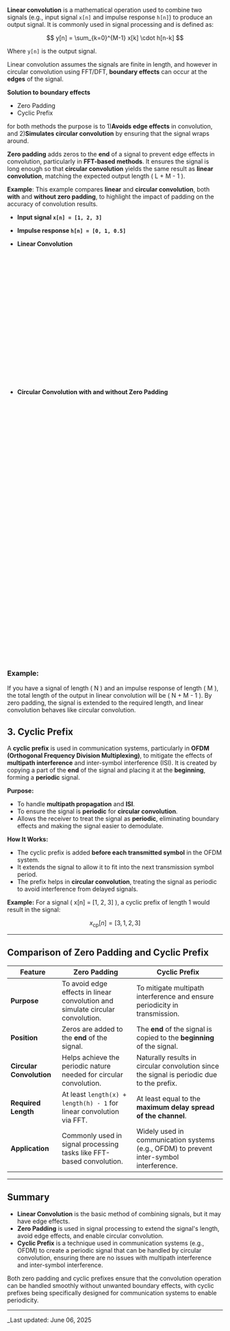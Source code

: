 **Linear convolution** is a mathematical operation used to combine two signals (e.g., input signal `x[n]` and impulse response `h[n]`) to produce an output signal. It is commonly used in signal processing and is defined as:

$$
y[n] = \sum_{k=0}^{M-1} x[k] \cdot h[n-k]
$$

Where `y[n]` is the output signal.

Linear convolution assumes the signals are finite in length, and however in circular convolution using FFT/DFT, **boundary effects** can occur at the **edges** of the signal.

**Solution to boundary effects**

- Zero Padding
- Cyclic Prefix

for both methods the purpose is to 1)**Avoids edge effects** in convolution, and 2)**Simulates circular convolution** by ensuring that the signal wraps around.

**Zero padding** adds zeros to the **end** of a signal to prevent edge effects in convolution, particularly in **FFT-based methods**. It ensures the signal is long enough so that **circular convolution** yields the same result as **linear convolution**, matching the expected output length \( L + M - 1 \).

**Example**: This example compares **linear** and **circular convolution**, both **with** and **without zero padding**, to highlight the impact of padding on the accuracy of convolution results.


- **Input signal `x[n] = [1, 2, 3]`**
- **Impulse response `h[n] = [0, 1, 0.5]`**

- **Linear Convolution**

<div style="display: flex; justify-content: space-around;">
  <div id="stem-x" style="width: 300px; height: 300px;"></div>
  <div id="stem-h" style="width: 300px; height: 300px;"></div>
  <div id="stem-y" style="width: 300px; height: 300px;"></div>
</div>

<script src="https://cdn.plot.ly/plotly-latest.min.js"></script>
<script>
function makeStem(id, signal, title) {
  const x = [...Array(signal.length).keys()];
  const stems = x.map((xi, i) => ({
    x: [xi, xi],
    y: [0, signal[i]],
    type: 'scatter',
    mode: 'lines',
    line: { color: 'steelblue', width: 2 },
    showlegend: false
  }));
  const markers = {
    x: x,
    y: signal,
    type: 'scatter',
    mode: 'markers',
    marker: { color: 'red', size: 8 },
    showlegend: false
  };
  Plotly.newPlot(id, [...stems, markers], {
    title,
    xaxis: { title: 'n', zeroline: false },
    yaxis: { title: 'Amplitude', zeroline: true },
    margin: { t: 40 }
  });
}

(function() {
  const x = [1, 2, 3];
  const h = [0, 1, 0.5];
  const yLen = x.length + h.length - 1;
  const y = Array(yLen).fill(0);

  for (let i = 0; i < x.length; i++) {
    for (let j = 0; j < h.length; j++) {
      y[i + j] += x[i] * h[j];
    }
  }

  makeStem('stem-x', x, 'Input x[n]');
  makeStem('stem-h', h, 'Impulse Response h[n]');
  makeStem('stem-y', y, 'Output y[n] = x[n] * h[n]');
})();
</script>

- **Circular Convolution with and without Zero Padding**

<div style="display: flex; justify-content: space-around;">
  <div id="circ-x" style="width: 300px; height: 300px;"></div>
  <div id="circ-h" style="width: 300px; height: 300px;"></div>
  <div id="circ-y" style="width: 300px; height: 300px;"></div>
</div>

<script src="https://cdn.plot.ly/plotly-latest.min.js"></script>

<script>
function makeStem(id, signal, title) {
  const x = [...Array(signal.length).keys()];
  const stems = x.map((xi, i) => ({
    x: [xi, xi],
    y: [0, signal[i]],
    type: 'scatter',
    mode: 'lines',
    line: { color: 'steelblue', width: 2 },
    showlegend: false
  }));
  const markers = {
    x: x,
    y: signal,
    type: 'scatter',
    mode: 'markers',
    marker: { color: 'red', size: 8 },
    showlegend: false
  };
  Plotly.newPlot(id, [...stems, markers], {
    title: title.replace('\n', '<br>'),  // Use <br> for line break in the title
    xaxis: { title: 'n', zeroline: false },
    yaxis: { title: 'Amplitude', zeroline: true },
    margin: { t: 40 }
  });
}

(function() {
  const x = [1, 2, 3];  // Input signal
  const h = [0, 1, 0.5];  // Impulse response
  
  // Zero padding to make the length 5 (as 3 + 3 - 1 = 5 for linear convolution)
  const xPadded = [...x, ...Array(2).fill(0)];  // Zero pad x[n] with 2 zeros
  const hPadded = [...h, ...Array(2).fill(0)];  // Zero pad h[n] with 2 zeros
  
  // Circular Convolution calculation
  const y = Array(5).fill(0);  // Length of result is 5
  for (let n = 0; n < 5; n++) {
    for (let k = 0; k < 5; k++) {
      y[n] += xPadded[k] * hPadded[(n - k + 5) % 5];  // Wrap around using modulo
    }
  }

  makeStem('circ-x', xPadded, 'Zero Padded\nInput x[n]');
  makeStem('circ-h', hPadded, 'Zero Padded<br>Impulse Response h[n]');
  makeStem('circ-y', y, 'Circular Convolution <br>Output y[n]');
})();
</script>



<div style="display: flex; justify-content: space-around;">
  <div id="x-signal" style="width: 300px; height: 300px;"></div>
  <div id="h-signal" style="width: 300px; height: 300px;"></div>
  <div id="y-signal" style="width: 300px; height: 300px;"></div>
</div>

<script src="https://cdn.plot.ly/plotly-latest.min.js"></script>
<script>
function makeStem(id, signal, title, highlight = []) {
  const x = [...Array(signal.length).keys()];
  const stems = x.map((xi, i) => ({
    x: [xi, xi],
    y: [0, signal[i]],
    type: 'scatter',
    mode: 'lines',
    line: {
      color: highlight.includes(i) ? 'orange' : 'steelblue',
      width: 2
    },
    showlegend: false
  }));
  const markers = {
    x: x,
    y: signal,
    type: 'scatter',
    mode: 'markers',
    marker: {
      color: x.map(i => highlight.includes(i) ? 'orange' : 'red'),
      size: 8
    },
    showlegend: false
  };
  Plotly.newPlot(id, [...stems, markers], {
    title: title,
    xaxis: { title: 'n', zeroline: false },
    yaxis: { title: 'Amplitude', zeroline: true },
    margin: { t: 40 }
  });
}

(function() {
  const x = [1, 2, 3];                // Input signal
  const h = [0.5, 1];                 // Impulse response
  const yLen = x.length + h.length - 1;
  const y = Array(yLen).fill(0);

  // Linear Convolution
  for (let n = 0; n < yLen; n++) {
    for (let k = 0; k < h.length; k++) {
      if (n - k >= 0 && n - k < x.length) {
        y[n] += x[n - k] * h[k];
      }
    }
  }

  const boundary = [0, 1, yLen - 2, yLen - 1]; // Highlight start and end as boundary

  makeStem("x-signal", x, "Input Signal x[n]");
  makeStem("h-signal", h, "Impulse Response<br> h[n]");
  makeStem("y-signal", y, "Linear Convolution <br> y[n] (Boundary highlighted)", boundary);
})();
</script>



### Example:
If you have a signal of length \( N \) and an impulse response of length \( M \), the total length of the output in linear convolution will be \( N + M - 1 \). By zero padding, the signal is extended to the required length, and linear convolution behaves like circular convolution.


## 3. Cyclic Prefix

A **cyclic prefix** is used in communication systems, particularly in **OFDM (Orthogonal Frequency Division Multiplexing)**, to mitigate the effects of **multipath interference** and inter-symbol interference (ISI). It is created by copying a part of the **end** of the signal and placing it at the **beginning**, forming a **periodic** signal.

**Purpose:**

  - To handle **multipath propagation** and **ISI**.
  - To ensure the signal is **periodic** for **circular convolution**.
  - Allows the receiver to treat the signal as **periodic**, eliminating boundary effects and making the signal easier to demodulate.

**How It Works:**

  - The cyclic prefix is added **before each transmitted symbol** in the OFDM system.
  - It extends the signal to allow it to fit into the next transmission symbol period.
  - The prefix helps in **circular convolution**, treating the signal as periodic to avoid interference from delayed signals.

**Example:**
For a signal \( x[n] = [1, 2, 3] \), a cyclic prefix of length 1 would result in the signal:

$$
x_{\text{cp}}[n] = [3, 1, 2, 3]
$$

---


## Comparison of Zero Padding and Cyclic Prefix

| **Feature**              | **Zero Padding**                                     | **Cyclic Prefix**                                     |
|--------------------------|------------------------------------------------------|-------------------------------------------------------|
| **Purpose**              | To avoid edge effects in linear convolution and simulate circular convolution. | To mitigate multipath interference and ensure periodicity in transmission. |
| **Position**             | Zeros are added to the **end** of the signal.        | The **end** of the signal is copied to the **beginning** of the signal. |
| **Circular Convolution** | Helps achieve the periodic nature needed for circular convolution. | Naturally results in circular convolution since the signal is periodic due to the prefix. |
| **Required Length**      | At least `length(x) + length(h) - 1` for linear convolution via FFT. | At least equal to the **maximum delay spread of the channel**. |
| **Application**          | Commonly used in signal processing tasks like FFT-based convolution. | Widely used in communication systems (e.g., OFDM) to prevent inter-symbol interference. |


---

## Summary

- **Linear Convolution** is the basic method of combining signals, but it may have edge effects.
- **Zero Padding** is used in signal processing to extend the signal's length, avoid edge effects, and enable circular convolution.
- **Cyclic Prefix** is a technique used in communication systems (e.g., OFDM) to create a periodic signal that can be handled by circular convolution, ensuring there are no issues with multipath interference and inter-symbol interference.

Both zero padding and cyclic prefixes ensure that the convolution operation can be handled smoothly without unwanted boundary effects, with cyclic prefixes being specifically designed for communication systems to enable periodicity.



---
_Last updated: June 06, 2025
